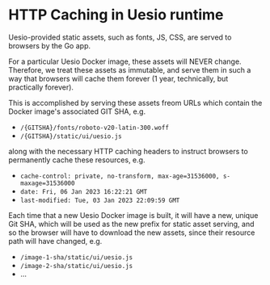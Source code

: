 # HTTP Caching in Uesio runtime

Uesio-provided static assets, such as fonts, JS, CSS, are served to browsers by the Go app.

For a particular Uesio Docker image, these assets will NEVER change. Therefore, we treat these assets as immutable, and serve them in such a way that browsers will cache them forever (1 year, technically, but practically forever).

This is accomplished by serving these assets freom URLs which contain the Docker image's associated GIT SHA, e.g.

- `/{GITSHA}/fonts/roboto-v20-latin-300.woff`
- `/{GITSHA}/static/ui/uesio.js`

along with the necessary HTTP caching headers to instruct browsers to permanently cache these resources, e.g.

- `cache-control: private, no-transform, max-age=31536000, s-maxage=31536000`
- `date: Fri, 06 Jan 2023 16:22:21 GMT`
- `last-modified: Tue, 03 Jan 2023 22:09:59 GMT`

Each time that a new Uesio Docker image is built, it will have a new, unique Git SHA, which will be used as the new prefix for static asset serving, and so the browser will have to download the new assets, since their resource path will have changed, e.g.

- `/image-1-sha/static/ui/uesio.js`
- `/image-2-sha/static/ui/uesio.js`
- ...
